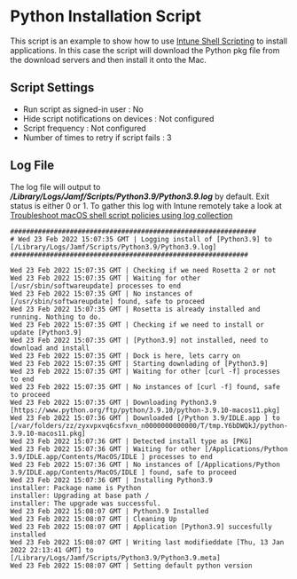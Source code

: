 # Python Installation Script

This script is an example to show how to use [Intune Shell Scripting](https://docs.microsoft.com/en-us/mem/intune/apps/macos-shell-scripts) to install applications. In this case the script will download the Python pkg file from the download servers and then install it onto the Mac.

## Script Settings

- Run script as signed-in user : No
- Hide script notifications on devices : Not configured
- Script frequency : Not configured
- Number of times to retry if script fails : 3

## Log File

The log file will output to ***/Library/Logs/Jamf/Scripts/Python3.9/Python3.9.log*** by default. Exit status is either 0 or 1. To gather this log with Intune remotely take a look at  [Troubleshoot macOS shell script policies using log collection](https://docs.microsoft.com/en-us/mem/intune/apps/macos-shell-scripts#troubleshoot-macos-shell-script-policies-using-log-collection)

```
##############################################################
# Wed 23 Feb 2022 15:07:35 GMT | Logging install of [Python3.9] to [/Library/Logs/Jamf/Scripts/Python3.9/Python3.9.log]
############################################################

Wed 23 Feb 2022 15:07:35 GMT | Checking if we need Rosetta 2 or not
Wed 23 Feb 2022 15:07:35 GMT | Waiting for other [/usr/sbin/softwareupdate] processes to end
Wed 23 Feb 2022 15:07:35 GMT | No instances of [/usr/sbin/softwareupdate] found, safe to proceed
Wed 23 Feb 2022 15:07:35 GMT | Rosetta is already installed and running. Nothing to do.
Wed 23 Feb 2022 15:07:35 GMT | Checking if we need to install or update [Python3.9]
Wed 23 Feb 2022 15:07:35 GMT | [Python3.9] not installed, need to download and install
Wed 23 Feb 2022 15:07:35 GMT | Dock is here, lets carry on
Wed 23 Feb 2022 15:07:35 GMT | Starting downlading of [Python3.9]
Wed 23 Feb 2022 15:07:35 GMT | Waiting for other [curl -f] processes to end
Wed 23 Feb 2022 15:07:35 GMT | No instances of [curl -f] found, safe to proceed
Wed 23 Feb 2022 15:07:35 GMT | Downloading Python3.9 [https://www.python.org/ftp/python/3.9.10/python-3.9.10-macos11.pkg]
Wed 23 Feb 2022 15:07:36 GMT | Downloaded [/Python 3.9/IDLE.app ] to [/var/folders/zz/zyxvpxvq6csfxvn_n0000000000000/T/tmp.Y6bDWQkJ/python-3.9.10-macos11.pkg]
Wed 23 Feb 2022 15:07:36 GMT | Detected install type as [PKG]
Wed 23 Feb 2022 15:07:36 GMT | Waiting for other [/Applications/Python 3.9/IDLE.app/Contents/MacOS/IDLE ] processes to end
Wed 23 Feb 2022 15:07:36 GMT | No instances of [/Applications/Python 3.9/IDLE.app/Contents/MacOS/IDLE ] found, safe to proceed
Wed 23 Feb 2022 15:07:36 GMT | Installing Python3.9
installer: Package name is Python
installer: Upgrading at base path /
installer: The upgrade was successful.
Wed 23 Feb 2022 15:08:07 GMT | Python3.9 Installed
Wed 23 Feb 2022 15:08:07 GMT | Cleaning Up
Wed 23 Feb 2022 15:08:07 GMT | Application [Python3.9] succesfully installed
Wed 23 Feb 2022 15:08:07 GMT | Writing last modifieddate [Thu, 13 Jan 2022 22:13:41 GMT] to [/Library/Logs/Jamf/Scripts/Python3.9/Python3.9.meta]
Wed 23 Feb 2022 15:08:07 GMT | Setting default python version
```
